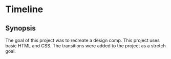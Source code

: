 # Timeline

## Synopsis

The goal of this project was to recreate a design comp. This project uses basic HTML and CSS. The transitions were added 
to the project as a stretch goal.
